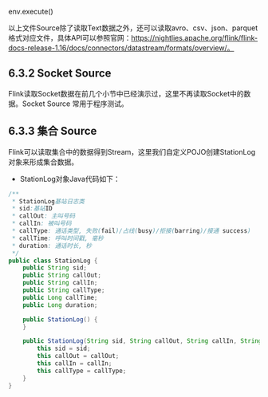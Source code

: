 env.execute()

以上文件Source除了读取Text数据之外，还可以读取avro、csv、json、parquet格式对应文件，具体API可以参照官网：https://nightlies.apache.org/flink/flink-docs-release-1.16/docs/connectors/datastream/formats/overview/。

## 6.3.2 Socket Source

Flink读取Socket数据在前几个小节中已经演示过，这里不再读取Socket中的数据。Socket Source 常用于程序测试。

## 6.3.3 集合 Source

Flink可以读取集合中的数据得到Stream，这里我们自定义POJO创建StationLog对象来形成集合数据。

* StationLog对象Java代码如下：

```java
/**
 * StationLog基站日志类
 * sid:基站ID
 * callOut: 主叫号码
 * callIn: 被叫号码
 * callType: 通话类型, 失败(fail)/占线(busy)/拒接(barring)/接通 success)
 * callTime: 呼叫时间戳, 毫秒
 * duration: 通话时长, 秒
 */
public class StationLog {
    public String sid;
    public String callOut;
    public String callIn;
    public String callType;
    public Long callTime;
    public Long duration;

    public StationLog() {
    }

    public StationLog(String sid, String callOut, String callIn, String callType, Long callTime, Long duration) {
        this sid = sid;
        this callOut = callOut;
        this callIn = callIn;
        this callType = callType;
    }
}
```